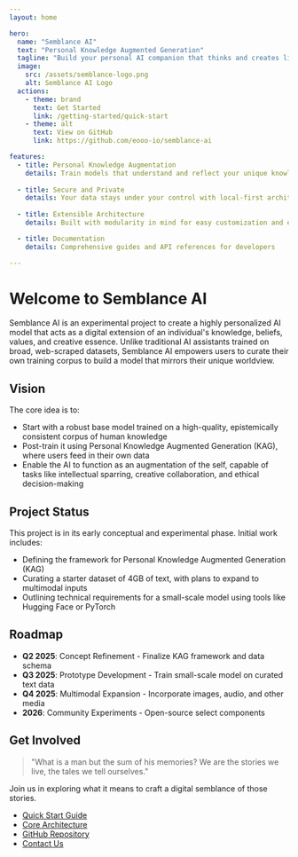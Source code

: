 ```yaml
---
layout: home

hero:
  name: "Semblance AI"
  text: "Personal Knowledge Augmented Generation"
  tagline: "Build your personal AI companion that thinks and creates like you"
  image:
    src: /assets/semblance-logo.png
    alt: Semblance AI Logo
  actions:
    - theme: brand
      text: Get Started
      link: /getting-started/quick-start
    - theme: alt
      text: View on GitHub
      link: https://github.com/eooo-io/semblance-ai

features:
  - title: Personal Knowledge Augmentation
    details: Train models that understand and reflect your unique knowledge and perspective
    
  - title: Secure and Private
    details: Your data stays under your control with local-first architecture
    
  - title: Extensible Architecture
    details: Built with modularity in mind for easy customization and extension

  - title: Documentation
    details: Comprehensive guides and API references for developers

---
```


# Welcome to Semblance AI

Semblance AI is an experimental project to create a highly personalized AI model that acts as a digital extension of an individual's knowledge, beliefs, values, and creative essence. Unlike traditional AI assistants trained on broad, web-scraped datasets, Semblance AI empowers users to curate their own training corpus to build a model that mirrors their unique worldview.

## Vision

The core idea is to:

- Start with a robust base model trained on a high-quality, epistemically consistent corpus of human knowledge
- Post-train it using Personal Knowledge Augmented Generation (KAG), where users feed in their own data
- Enable the AI to function as an augmentation of the self, capable of tasks like intellectual sparring, creative collaboration, and ethical decision-making

## Project Status

This project is in its early conceptual and experimental phase. Initial work includes:

- Defining the framework for Personal Knowledge Augmented Generation (KAG)
- Curating a starter dataset of 4GB of text, with plans to expand to multimodal inputs
- Outlining technical requirements for a small-scale model using tools like Hugging Face or PyTorch

## Roadmap

- **Q2 2025**: Concept Refinement - Finalize KAG framework and data schema
- **Q3 2025**: Prototype Development - Train small-scale model on curated text data
- **Q4 2025**: Multimodal Expansion - Incorporate images, audio, and other media
- **2026**: Community Experiments - Open-source select components

## Get Involved

> "What is a man but the sum of his memories? We are the stories we live, the tales we tell ourselves."

Join us in exploring what it means to craft a digital semblance of those stories.

- [Quick Start Guide](/getting-started/quick-start)
- [Core Architecture](/core/)
- [GitHub Repository](https://github.com/eooo-io/semblance-ai)
- [Contact Us](mailto:dev@eooo.io)

<!-- Last updated: 2024-03-19 --> 
